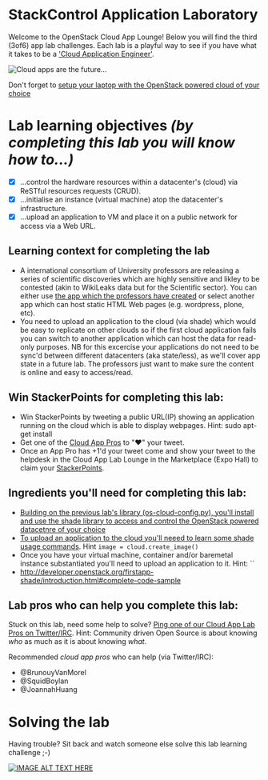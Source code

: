 # StackControl Application Laboratory

Welcome to the OpenStack Cloud App Lounge!  Below you will find the third (3of6) app lab challenges.  Each lab is a playful way to see if you have what it takes to be a ['Cloud Application Engineer'](/cloud-application-engineer.md). 

![Cloud apps are the future...](https://pbs.twimg.com/media/CuJSGSrUEAAXoeK.jpg)

Don't forget to [setup your laptop with the OpenStack powered cloud of your choice](/prereq)

# Lab learning objectives _(by completing this lab you will know how to...)_
 - [x] ...control the hardware resources within a datacenter's (cloud) via ReSTful resources requests (CRUD).
 - [x] ...initialise an instance (virtual machine) atop the datacenter's infrastructure.
 - [x] ...upload an application to VM and place it on a public network for access via a Web URL.

## Learning context for completing the lab
 - A international consortium of University professors are releasing a series of scientific discoveries which are highly sensitive and likley to be contested (akin to WikiLeaks data but for the Scientific sector).  You can either use [the app which the professors have created](http://developer.openstack.org/firstapp-shade/introduction.html) or select another app which can host static HTML Web pages (e.g. wordpress, plone, etc).
 - You need to upload an application to the cloud (via shade) which would be easy to replicate on other clouds so if the first cloud application fails you can switch to another application which can host the data for read-only purposes.  NB for this excercise your applications do not need to be sync'd between different datacenters (aka state/less), as we'll cover app state in a future lab.  The professors just want to make sure the content is online and easy to access/read.

## Win StackerPoints for completing this lab:
  - Win StackerPoints by tweeting a public URL(IP) showing an application running on the cloud which is able to display webpages. Hint: sudo apt-get install 
  - Get one of the [Cloud App Pros](https://docs.google.com/presentation/d/1RBtAOjxmUh97fXrJlowvqVNmq2-8FxvBIHx2Dts1Jh8/pub?start=true&loop=true&delayms=1000) to "❤" your tweet.
  - Once an App Pro has +1'd your tweet come and show your tweet to the helpdesk in the Cloud App Lab Lounge in the Marketplace (Expo Hall) to claim your [StackerPoints](/StackerPoints).

## Ingredients you'll need for completing this lab:
  - [Building on the previous lab's library (os-cloud-config.py), you'll install and use the shade library to access and control the OpenStack powered datacetnre of your choice](https://github.com/openstack-infra/shade)
  - [To upload an application to the cloud you'll neeed to learn some shade usage commands](http://docs.openstack.org/infra/shade/usage.html).  Hint `image = cloud.create_image()`
  - Once you have your virtual machine, container and/or baremetal instance substantiated you'll need to upload an application to it. Hint: ``
  - http://developer.openstack.org/firstapp-shade/introduction.html#complete-code-sample

## Lab pros who can help you complete this lab:
Stuck on this lab, need some help to solve?  [Ping one of our Cloud App Lab Pros on Twitter/IRC](https://docs.google.com/presentation/d/1RBtAOjxmUh97fXrJlowvqVNmq2-8FxvBIHx2Dts1Jh8/pub?start=true&loop=false&delayms=2000). Hint: Community driven Open Source is about knowing *who* as much as it is about knowing *what*.

Recommended _cloud app pros_ who can help (via Twitter/IRC):
 - @BrunouyVanMorel
 - @SquidBoylan
 - @JoannahHuang
 
# Solving the lab
Having trouble?  Sit back and watch someone else solve this lab learning challenge ;-)

[![IMAGE ALT TEXT HERE](http://img.youtube.com/vi/JyQHoDoypGM/0.jpg)](http://www.youtube.com/watch?v=YOUTUBE_JyQHoDoypGM)

